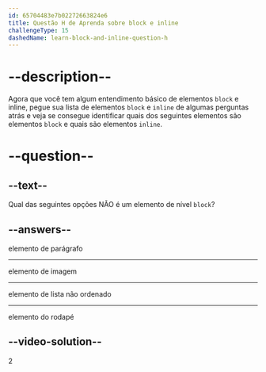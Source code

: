 ```yaml
---
id: 65704483e7b02272663824e6
title: Questão H de Aprenda sobre block e inline
challengeType: 15
dashedName: learn-block-and-inline-question-h
---
```


# --description--

Agora que você tem algum entendimento básico de elementos `block` e inline, pegue sua lista de elementos `block` e `inline` de algumas perguntas atrás e veja se consegue identificar quais dos seguintes elementos são elementos `block` e quais são elementos `inline`.

# --question--

## --text--

Qual das seguintes opções NÃO é um elemento de nível `block`?

## --answers--

elemento de parágrafo

---

elemento de imagem

---

elemento de lista não ordenado

---

elemento do rodapé

## --video-solution--

2
